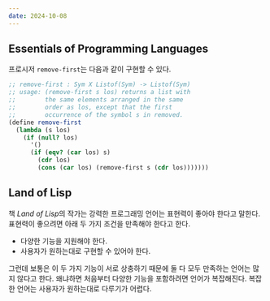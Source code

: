 ```yaml
---
date: 2024-10-08
---
```


## Essentials of Programming Languages

프로시저 ```remove-first```는 다음과 같이 구현할 수 있다.

```scheme
;; remove-first : Sym X Listof(Sym) -> Listof(Sym)
;; usage: (remove-first s los) returns a list with
;;        the same elements arranged in the same
;;        order as los, except that the first
;;        occurrence of the symbol s in removed.
(define remove-first
  (lambda (s los)
    (if (null? los)
      '()
      (if (eqv? (car los) s)
        (cdr los)
        (cons (car los) (remove-first s (cdr los)))))))
```

## Land of Lisp

책 *Land of Lisp*의 작가는 강력한 프로그래밍 언어는 표현력이 좋아야 한다고 말한다. 표현력이 좋으려면 아래 두 가지 조건을 만족해야 한다고 한다.

* 다양한 기능을 지원해야 한다.
* 사용자가 원하는대로 구현할 수 있어야 한다.

그런데 보통은 이 두 가지 기능이 서로 상충하기 때문에 둘 다 모두 만족하는 언어는 많지 않다고 한다. 왜냐하면 처음부터 다양한 기능을 포함하려면 언어가 복잡해진다. 복잡한 언어는 사용자가 원하는대로 다루기가 어렵다.
